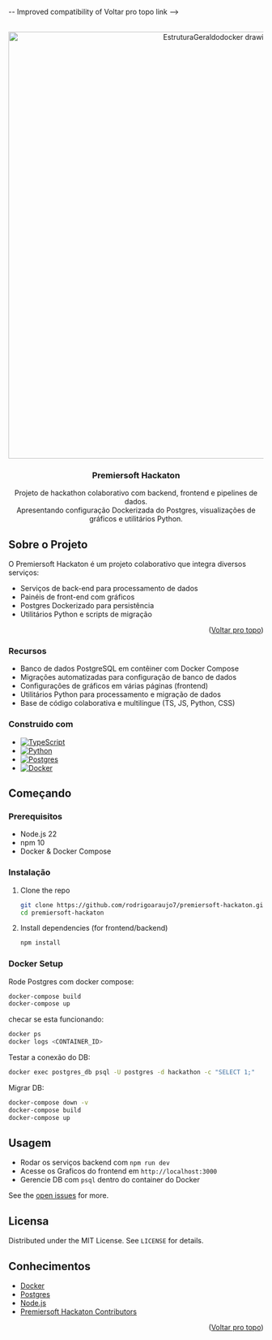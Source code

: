 -- Improved compatibility of Voltar pro topo link -->
<a id="readme-top"></a>

<!-- PROJECT LOGO -->
<br />
<div align="center">
  <a href="https://github.com/rodrigoaraujo7/premiersoft-hackaton">
    <img width="822" height="841" alt="EstruturaGeraldodocker drawio (1)" src="https://github.com/user-attachments/assets/8adaa41e-dd64-46be-b4a6-b894547f9cbd" />



  </a>

  <h3 align="center">Premiersoft Hackaton</h3>

  <p align="center">
    Projeto de hackathon colaborativo com backend, frontend e pipelines de dados. <br/>
    Apresentando configuração Dockerizada do Postgres, visualizações de gráficos e utilitários Python.
  </p>
</div>

## Sobre o Projeto

O Premiersoft Hackaton é um projeto colaborativo que integra diversos serviços:

- Serviços de back-end para processamento de dados
- Painéis de front-end com gráficos
- Postgres Dockerizado para persistência
- Utilitários Python e scripts de migração
<p align="right">(<a href="#readme-top">Voltar pro topo</a>)</p>

### Recursos

- Banco de dados PostgreSQL em contêiner com Docker Compose
- Migrações automatizadas para configuração de banco de dados
- Configurações de gráficos em várias páginas (frontend)
- Utilitários Python para processamento e migração de dados
- Base de código colaborativa e multilíngue (TS, JS, Python, CSS)
  
### Construido com

- [![TypeScript][TS-badge]][TS-url]
- [![Python][Python-badge]][Python-url]
- [![Postgres][Postgres-badge]][Postgres-url]
- [![Docker][Docker-badge]][Docker-url]

## Começando

### Prerequisitos

- Node.js 22
- npm 10
- Docker & Docker Compose

### Instalação

1. Clone the repo
   ```sh
   git clone https://github.com/rodrigoaraujo7/premiersoft-hackaton.git
   cd premiersoft-hackaton
   ```
2. Install dependencies (for frontend/backend)
   ```sh
   npm install
   ```

### Docker Setup

Rode Postgres com docker compose:

```sh
docker-compose build
docker-compose up
```

checar se esta funcionando:
```sh
docker ps
docker logs <CONTAINER_ID>
```

Testar a conexão do DB:
```sh
docker exec postgres_db psql -U postgres -d hackathon -c "SELECT 1;"
```

Migrar DB:
```sh
docker-compose down -v
docker-compose build
docker-compose up
```

## Usagem

- Rodar os serviços backend com `npm run dev`
- Acesse os Graficos do frontend em `http://localhost:3000`
- Gerencie DB com `psql` dentro do container do Docker

See the [open issues](https://github.com/rodrigoaraujo7/premiersoft-hackaton/issues) for more.



## Licensa

Distributed under the MIT License. See `LICENSE` for details.


## Conhecimentos

- [Docker](https://www.docker.com)
- [Postgres](https://www.postgresql.org)
- [Node.js](https://nodejs.org)
- [Premiersoft Hackaton Contributors](https://github.com/rodrigoaraujo7/premiersoft-hackaton/graphs/contributors)

<p align="right">(<a href="#readme-top">Voltar pro topo</a>)</p>

<!-- MARKDOWN LINKS & IMAGES -->
[TS-badge]: https://img.shields.io/badge/TypeScript-3178C6?style=for-the-badge&logo=typescript&logoColor=white
[TS-url]: https://www.typescriptlang.org/
[Python-badge]: https://img.shields.io/badge/Python-3776AB?style=for-the-badge&logo=python&logoColor=white
[Python-url]: https://www.python.org/
[Postgres-badge]: https://img.shields.io/badge/Postgres-316192?style=for-the-badge&logo=postgresql&logoColor=white
[Postgres-url]: https://www.postgresql.org/
[Docker-badge]: https://img.shields.io/badge/Docker-2496ED?style=for-the-badge&logo=docker&logoColor=white
[Docker-url]: https://www.docker.com

